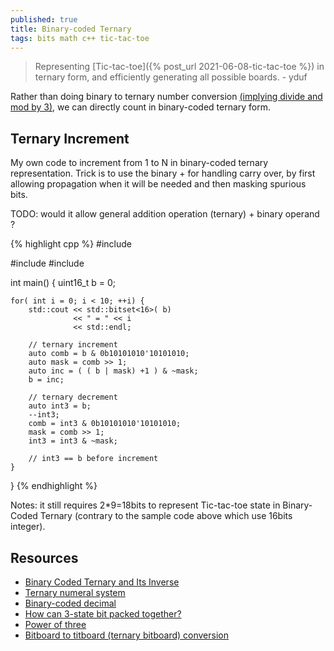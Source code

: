 ```yaml
---
published: true
title: Binary-coded Ternary
tags: bits math c++ tic-tac-toe
---
```

> Representing [Tic-tac-toe]({% post_url 2021-06-08-tic-tac-toe %}) in ternary form, and efficiently generating all possible boards. - yduf

Rather than doing binary to ternary number conversion [(implying divide and mod by 3)](https://stackoverflow.com/a/7466840/51386), we can directly count in binary-coded ternary form.

## Ternary Increment
My own code to increment from 1 to N in binary-coded ternary representation. Trick is to use the binary + for handling carry over, by first allowing propagation when it will be needed and then masking spurious bits.

TODO: would it allow general addition operation (ternary) + binary operand ?

{% highlight cpp %}
#include <cstdint>

#include <iostream>
#include <bitset>

int main() {
    uint16_t b = 0;

    for( int i = 0; i < 10; ++i) {
        std::cout << std::bitset<16>( b) 
                  << " = " << i 
                  << std::endl;

        // ternary increment
        auto comb = b & 0b10101010'10101010;
        auto mask = comb >> 1;
        auto inc = ( ( b | mask) +1 ) & ~mask;
        b = inc;
  
        // ternary decrement
        auto int3 = b;
        --int3;
        comb = int3 & 0b10101010'10101010;
        mask = comb >> 1;
        int3 = int3 & ~mask;
  		
        // int3 == b before increment 
    }
}
{% endhighlight %}

Notes: it still requires 2*9=18bits to represent Tic-tac-toe state in Binary-Coded Ternary (contrary to the sample code above which use 16bits integer).

## Resources
- [Binary Coded Ternary and Its Inverse](http://homepage.divms.uiowa.edu/~jones/ternary/bct.shtml)
- [Ternary numeral system](https://en.wikipedia.org/wiki/Ternary_numeral_system#Binary-coded_ternary)
- [Binary-coded decimal](https://en.wikipedia.org/wiki/Binary-coded_decimal)
- [How can 3-state bit packed together?](https://stackoverflow.com/questions/50943386/how-can-3-state-bit-packed-together)
- [Power of three](https://en.wikipedia.org/wiki/Power_of_three)
- [Bitboard to titboard (ternary bitboard) conversion](https://stackoverflow.com/questions/53708165/bitboard-to-titboard-ternary-bitboard-conversion)